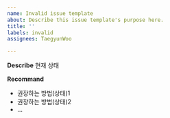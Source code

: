 ```yaml
---
name: Invalid issue template
about: Describe this issue template's purpose here.
title: ''
labels: invalid
assignees: TaegyunWoo

---
```


**Describe**
현재 상태

**Recommand**
- 권장하는 방법(상태)1
- 권장하는 방법(상태)2
- ...
